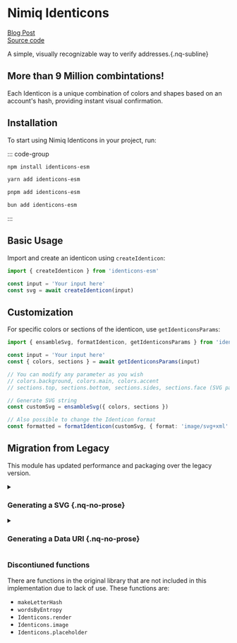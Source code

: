 # Nimiq Identicons

<div flex="~ items-baseline gap-16 justify-start" mt-20 nq-mb-48 class="nq-raw">
    <a href="https://www.nimiq.com/blog/nimiq-identicons/" nq-pill-tertiary nq-pill-sm cursor-pointer nq-arrow flex="~ gap-8 items-center" un-text="neutral-900">
      <div i-nimiq:info op-80 />
      Blog Post
    </a>
    <a href="https://github.com/onmax/nimiq-identicons" nq-pill-tertiary nq-pill-sm cursor-pointer nq-arrow flex="~ gap-8 items-center" un-text="neutral-900">
      <div i-nimiq:logos-github op-80 />
      Source code
    </a>
  </div>

A simple, visually recognizable way to verify addresses.{.nq-subline}

<Identicon />

## More than 9 Million combintations!

Each Identicon is a unique combination of colors and shapes based on an account's hash, providing instant visual confirmation.

<Suspense>
  <IdenticonBuilder mt-16 />
</Suspense>

## Installation

To start using Nimiq Identicons in your project, run:

::: code-group

```bash [npm]
npm install identicons-esm
```

```bash [yarn]
yarn add identicons-esm
```

```bash [pnpm]
pnpm add identicons-esm
```

```bash [bun]
bun add identicons-esm
```
:::

## Basic Usage

Import and create an identicon using `createIdenticon`:

```ts
import { createIdenticon } from 'identicons-esm'

const input = 'Your input here'
const svg = await createIdenticon(input)
```

## Customization

For specific colors or sections of the identicon, use `getIdenticonsParams`:

```ts
import { ensambleSvg, formatIdenticon, getIdenticonsParams } from 'identicons-esm'

const input = 'Your input here'
const { colors, sections } = await getIdenticonsParams(input)

// You can modify any parameter as you wish
// colors.background, colors.main, colors.accent
// sections.top, sections.bottom, sections.sides, sections.face (SVG paths)

// Generate SVG string
const customSvg = ensambleSvg({ colors, sections })

// Also possible to change the Identicon format
const formatted = formatIdenticon(customSvg, { format: 'image/svg+xml' })
```

## Migration from Legacy

This module has updated performance and packaging over the legacy version.

<details>

<summary>

### Generating a SVG {.nq-no-prose}

</summary>

<div px-20>

#### Old {.mt-0}

```js
import Identicons from '@nimiq/identicons/dist/identicons.min.js'
IdenticonsLegacy.svgPath = '@nimiq/identicons/dist/identicons.min.svg'

const input = 'Your input here'
const svg = await Identicons.svg(input)
```

#### New {.mt-0}

```js
import { createIdenticon } from 'identicons-esm'

const input = 'Your input here'
const svg = await createIdenticon(input)
```

</div>

</details>

<details>

<summary>

### Generating a Data URI {.nq-no-prose}

</summary>

<div px-20>

#### Old {.mt-0}

```js
import Identicons from '@nimiq/identicons/dist/identicons.min.js'
IdenticonsLegacy.svgPath = '@nimiq/identicons/dist/identicons.min.svg'

const input = 'Your input here'
const svg = await Identicons.toDataUri(input)
```

#### New {.mt-0}

```ts
import { createIdenticon } from 'identicons-esm'

const input = 'Your input here'
const svg = await createIdenticon(input, { format: 'image/svg+xml' })
```

</div>

</details>

### Discontiuned functions

There are functions in the original library that are not included in this implementation due to lack of use. These functions are:

- `makeLetterHash`
- `wordsByEntropy`
- `Identicons.render`
- `Identicons.image`
- `Identicons.placeholder`

